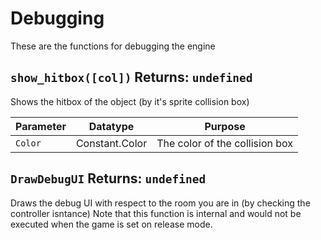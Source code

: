 # Debugging
These are the functions for debugging the engine

## `show_hitbox([col])` Returns: `undefined`
Shows the hitbox of the object (by it's sprite collision box)

| Parameter | Datatype  | Purpose |
|-----------|-----------|---------|
|`Color` |Constant.Color |The color of the collision box |



















































## `DrawDebugUI` Returns: `undefined`
Draws the debug UI with respect to the room you are in (by checking the controller isntance)
Note that this function is internal and would not be executed when the game is set on release mode.
